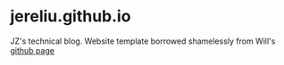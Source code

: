 jereliu.github.io
====================

JZ's technical blog. Website template borrowed shamelessly from Will's [github page](willtownes.github.io)